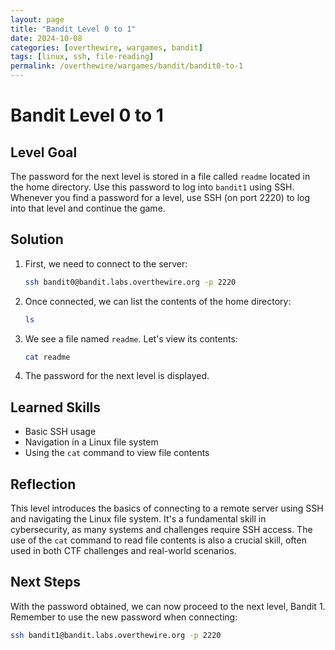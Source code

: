 ```yaml
---
layout: page
title: "Bandit Level 0 to 1"
date: 2024-10-08
categories: [overthewire, wargames, bandit]
tags: [linux, ssh, file-reading]
permalink: /overthewire/wargames/bandit/bandit0-to-1
---
```


# Bandit Level 0 to 1

## Level Goal

The password for the next level is stored in a file called `readme` located in the home directory. Use this password to log into `bandit1` using SSH. Whenever you find a password for a level, use SSH (on port 2220) to log into that level and continue the game.

## Solution

1. First, we need to connect to the server:

   ```bash
   ssh bandit0@bandit.labs.overthewire.org -p 2220
   ```

2. Once connected, we can list the contents of the home directory:

   ```bash
   ls
   ```

3. We see a file named `readme`. Let's view its contents:

   ```bash
   cat readme
   ```

4. The password for the next level is displayed.

## Learned Skills

- Basic SSH usage
- Navigation in a Linux file system
- Using the `cat` command to view file contents

## Reflection

This level introduces the basics of connecting to a remote server using SSH and navigating the Linux file system. It's a fundamental skill in cybersecurity, as many systems and challenges require SSH access. The use of the `cat` command to read file contents is also a crucial skill, often used in both CTF challenges and real-world scenarios.

## Next Steps

With the password obtained, we can now proceed to the next level, Bandit 1. Remember to use the new password when connecting:

```bash
ssh bandit1@bandit.labs.overthewire.org -p 2220
```
